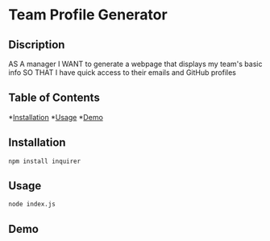 # Team Profile Generator

## Discription

AS A manager
I WANT to generate a webpage that displays my team's basic info
SO THAT I have quick access to their emails and GitHub profiles


## Table of Contents

*[Installation](#installation)
*[Usage](#usage)
*[Demo](#demo)

## Installation

```
npm install inquirer
```

## Usage

```
node index.js
```

## Demo
